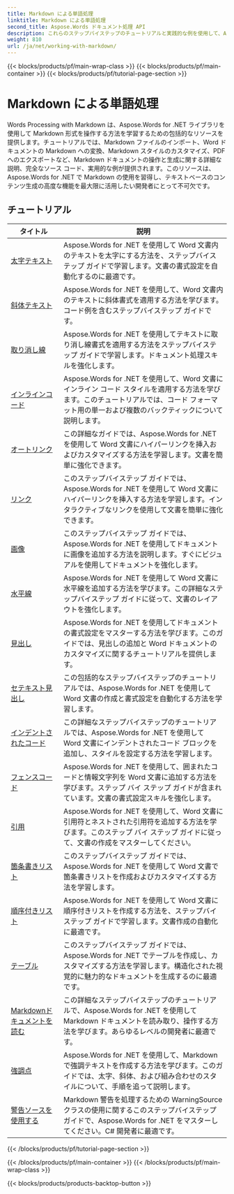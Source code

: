```yaml
---
title: Markdown による単語処理
linktitle: Markdown による単語処理
second_title: Aspose.Words ドキュメント処理 API
description: これらのステップバイステップのチュートリアルと実践的な例を使用して、Aspose.Words for .NET を使用して Word 文書で Markdown 構文を操作する方法を学習します。
weight: 810
url: /ja/net/working-with-markdown/
---
```


{{< blocks/products/pf/main-wrap-class >}}
{{< blocks/products/pf/main-container >}}
{{< blocks/products/pf/tutorial-page-section >}}

# Markdown による単語処理


Words Processing with Markdown は、Aspose.Words for .NET ライブラリを使用して Markdown 形式を操作する方法を学習するための包括的なリソースを提供します。チュートリアルでは、Markdown ファイルのインポート、Word ドキュメントの Markdown への変換、Markdown スタイルのカスタマイズ、PDF へのエクスポートなど、Markdown ドキュメントの操作と生成に関する詳細な説明、完全なソース コード、実用的な例が提供されます。このリソースは、Aspose.Words for .NET で Markdown の使用を習得し、テキストベースのコンテンツ生成の高度な機能を最大限に活用したい開発者にとって不可欠です。

 ## チュートリアル
| タイトル | 説明 |
| --- | --- |
| [太字テキスト](./bold-text/) | Aspose.Words for .NET を使用して Word 文書内のテキストを太字にする方法を、ステップバイステップ ガイドで学習します。文書の書式設定を自動化するのに最適です。 |
| [斜体テキスト](./italic-text/) | Aspose.Words for .NET を使用して、Word 文書内のテキストに斜体書式を適用する方法を学びます。コード例を含むステップバイステップ ガイドです。 |
| [取り消し線](./strikethrough/) | Aspose.Words for .NET を使用してテキストに取り消し線書式を適用する方法をステップバイステップ ガイドで学習します。ドキュメント処理スキルを強化します。 |
| [インラインコード](./inline-code/) | Aspose.Words for .NET を使用して、Word 文書にインライン コード スタイルを適用する方法を学びます。このチュートリアルでは、コード フォーマット用の単一および複数のバックティックについて説明します。 |
| [オートリンク](./autolink/) | この詳細なガイドでは、Aspose.Words for .NET を使用して Word 文書にハイパーリンクを挿入およびカスタマイズする方法を学習します。文書を簡単に強化できます。 |
| [リンク](./link/) | このステップバイステップ ガイドでは、Aspose.Words for .NET を使用して Word 文書にハイパーリンクを挿入する方法を学習します。インタラクティブなリンクを使用して文書を簡単に強化できます。 |
| [画像](./image/) | このステップバイステップ ガイドでは、Aspose.Words for .NET を使用してドキュメントに画像を追加する方法を説明します。すぐにビジュアルを使用してドキュメントを強化します。 |
| [水平線](./horizontal-rule/) | Aspose.Words for .NET を使用して Word 文書に水平線を追加する方法を学びます。この詳細なステップバイステップ ガイドに従って、文書のレイアウトを強化します。 |
| [見出し](./heading/) | Aspose.Words for .NET を使用してドキュメントの書式設定をマスターする方法を学びます。このガイドでは、見出しの追加と Word ドキュメントのカスタマイズに関するチュートリアルを提供します。 |
| [セテキスト見出し](./setext-heading/) | この包括的なステップバイステップのチュートリアルでは、Aspose.Words for .NET を使用して Word 文書の作成と書式設定を自動化する方法を学習します。 |
| [インデントされたコード](./indented-code/) | この詳細なステップバイステップのチュートリアルでは、Aspose.Words for .NET を使用して Word 文書にインデントされたコード ブロックを追加し、スタイルを設定する方法を学習します。 |
| [フェンスコード](./fenced-code/) | Aspose.Words for .NET を使用して、囲まれたコードと情報文字列を Word 文書に追加する方法を学びます。ステップ バイ ステップ ガイドが含まれています。文書の書式設定スキルを強化します。 |
| [引用](./quote/) | Aspose.Words for .NET を使用して、Word 文書に引用符とネストされた引用符を追加する方法を学びます。このステップ バイ ステップ ガイドに従って、文書の作成をマスターしてください。 |
| [箇条書きリスト](./bulleted-list/) | このステップバイステップ ガイドでは、Aspose.Words for .NET を使用して Word 文書で箇条書きリストを作成およびカスタマイズする方法を学習します。 |
| [順序付きリスト](./ordered-list/) | Aspose.Words for .NET を使用して Word 文書に順序付きリストを作成する方法を、ステップバイステップ ガイドで学習します。文書作成の自動化に最適です。 |
| [テーブル](./table/) | このステップバイステップ ガイドでは、Aspose.Words for .NET でテーブルを作成し、カスタマイズする方法を学習します。構造化された視覚的に魅力的なドキュメントを生成するのに最適です。 |
| [Markdownドキュメントを読む](./read-markdown-document/) | この詳細なステップバイステップのチュートリアルで、Aspose.Words for .NET を使用して Markdown ドキュメントを読み取り、操作する方法を学びます。あらゆるレベルの開発者に最適です。 |
| [強調点](./emphases/) | Aspose.Words for .NET を使用して、Markdown で強調テキストを作成する方法を学びます。このガイドでは、太字、斜体、および組み合わせのスタイルについて、手順を追って説明します。 |
| [警告ソースを使用する](./use-warning-source/) | Markdown 警告を処理するための WarningSource クラスの使用に関するこのステップバイステップ ガイドで、Aspose.Words for .NET をマスターしてください。C# 開発者に最適です。 |
{{< /blocks/products/pf/tutorial-page-section >}}

{{< /blocks/products/pf/main-container >}}
{{< /blocks/products/pf/main-wrap-class >}}

{{< blocks/products/products-backtop-button >}}
